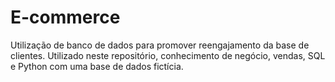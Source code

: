 # E-commerce
Utilização de banco de dados para promover reengajamento da base de clientes.
Utilizado neste repositório, conhecimento de negócio, vendas, SQL e Python com uma base de dados fictícia.
